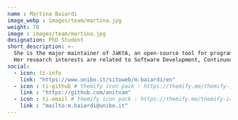 ```yaml
---
name : Martina Baiardi
image_webp : images/team/martina.jpg
weight: 70
image : images/team/martina.jpg
designation: PhD Student
short_description: >-
  She is the major maintainer of JaKtA, an open-source tool for programming BDI Multi-Agent Systems.
  Her research interests are related to Software Development, Continuous Integration and Continuous Deployment, Virtualization, Container Orchestration, Multi-Agent Systems, Collective Systems, and Autonomic Systems. 
social:
  - icon: ti-info
    link: "https://www.unibo.it/sitoweb/m.baiardi/en"
  - icon : ti-github # themify icon pack : https://themify.me/themify-icons
    link : "https://github.com/anitvam"
  - icon : ti-email # themify icon pack : https://themify.me/themify-icons
    link : "mailto:m.baiardi@unibo.it"
---
```

